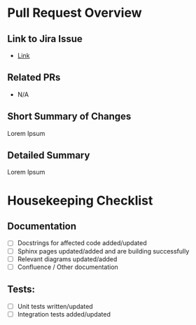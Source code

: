 # Pull Request Overview
## Link to Jira Issue
<!--Substitute the relevant jira issue key in the below URL-->
<!--Append to this list if multiple issues are relevant-->
- [Link](https://resson.atlassian.net/browse/<JIRA_ISSUE_KEY>})

## Related PRs
- N/A

## Short Summary of Changes
<!--Provide a short (one or two sentence) summary of the changes introduced by this PR-->
Lorem Ipsum

## Detailed Summary
<!--Provide any additional details of the PR here-->
Lorem Ipsum

# Housekeeping Checklist
<!-- Check items that have either been completed or are not applicable -->

## Documentation
- [ ] Docstrings for affected code added/updated
- [ ] Sphinx pages updated/added and are building successfully
- [ ] Relevant diagrams updated/added
- [ ] Confluence / Other documentation

## Tests:
- [ ] Unit tests written/updated
- [ ] Integration tests added/updated